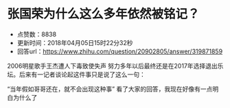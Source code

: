 # 张国荣为什么这么多年依然被铭记？
- 点赞数：8838
- 更新时间：2018年04月05日15时22分32秒
- 回答url：https://www.zhihu.com/question/20902805/answer/319871859
<body>
 <p data-pid="OXmV0o7g">2006明星歌手王杰遭人下毒致使失声 努力多年以后最终还是在2017年选择退出乐坛。后来有一记者谈论起这件事只是说了这么一句：</p>
 <p data-pid="tvbvBVRZ">“当年假如哥哥还在，就不会出现这种事” 看了大家的回答，我现在好像有一点明白为什么了</p>
</body>